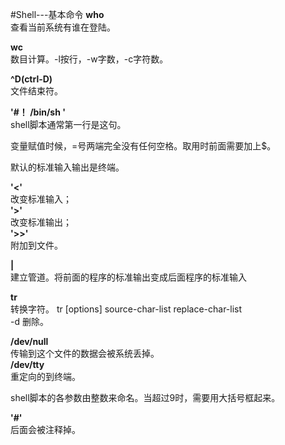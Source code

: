 #Shell---基本命令
**who** <br>
查看当前系统有谁在登陆。<br>

**wc** <br>
数目计算。-l按行，-w字数，-c字符数。<br>

**^D(ctrl-D)**<br>
文件结束符。<br>

**'#！ /bin/sh '**<br>
shell脚本通常第一行是这句。<br>

变量赋值时候，=号两端完全没有任何空格。取用时前面需要加上$。<br>

默认的标准输入输出是终端。<br>

**'<'**<br>
改变标准输入；<br>
**'>'**<br>
改变标准输出；<br>
**'>>'**<br>
附加到文件。<br>

**|**<br>
建立管道。将前面的程序的标准输出变成后面程序的标准输入<br>

**tr**<br>
转换字符。 tr [options] source-char-list replace-char-list<br>
-d 删除。<br>

**/dev/null**<br>
传输到这个文件的数据会被系统丢掉。<br>
**/dev/tty**<br>
重定向的到终端。<br>

shell脚本的各参数由整数来命名。当超过9时，需要用大括号框起来。<br>

**'#'**<br>
后面会被注释掉。<br>
